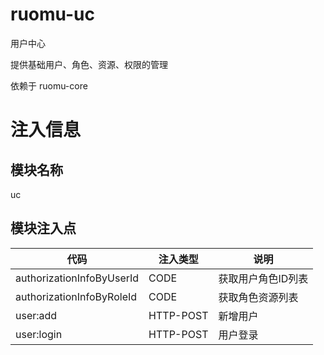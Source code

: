# ruomu-uc
用户中心

提供基础用户、角色、资源、权限的管理

依赖于 ruomu-core

# 注入信息
## 模块名称
uc

## 模块注入点
| 代码                        | 注入类型      | 说明         |
|---------------------------|-----------|------------|
| authorizationInfoByUserId | CODE      | 获取用户角色ID列表 |
| authorizationInfoByRoleId | CODE      | 获取角色资源列表   |
| user:add                  | HTTP-POST | 新增用户       |
| user:login                | HTTP-POST | 用户登录       |




[//]: # (goreleaser release --skip-publish --rm-dist --snapshot)
